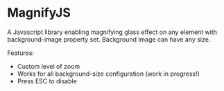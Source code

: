 # MagnifyJS

A Javascript library enabling magnifying glass effect on any element with background-image property set. Background image can have any size.

Features:
- Custom level of zoom
- Works for all background-size configuration (work in progress!)
- Press ESC to disable
